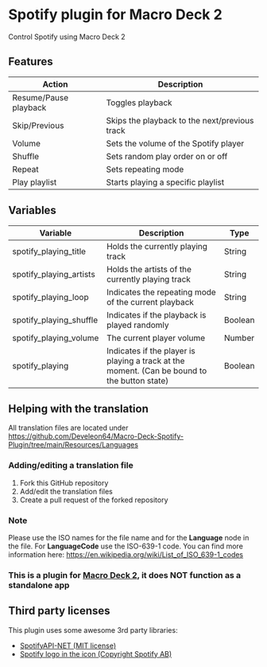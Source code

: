 ﻿# Spotify plugin for Macro Deck 2
Control Spotify using Macro Deck 2

## Features
| Action | Description |
| --- | --- |
| Resume/Pause playback | Toggles playback |
| Skip/Previous | Skips the playback to the next/previous track |
| Volume | Sets the volume of the Spotify player |
| Shuffle | Sets random play order on or off |
| Repeat | Sets repeating mode |
| Play playlist | Starts playing a specific playlist |

## Variables
| Variable | Description | Type |
| --- | --- | --- |
| spotify_playing_title | Holds the currently playing track | String |
| spotify_playing_artists | Holds the artists of the currently playing track | String |
| spotify_playing_loop | Indicates the repeating mode of the current playback | String |
| spotify_playing_shuffle | Indicates if the playback is played randomly | Boolean |
| spotify_playing_volume | The current player volume | Number |
| spotify_playing | Indicates if the player is playing a track at the moment. (Can be bound to the button state) | Boolean |

## Helping with the translation
All translation files are located under https://github.com/Develeon64/Macro-Deck-Spotify-Plugin/tree/main/Resources/Languages
### Adding/editing a translation file
1. Fork this GitHub repository
2. Add/edit the translation files
3. Create a pull request of the forked repository
### Note
Please use the ISO names for the file name and for the __Language__ node in the file. For __LanguageCode__ use the ISO-639-1 code. You can find more information here: https://en.wikipedia.org/wiki/List_of_ISO_639-1_codes

### This is a plugin for [Macro Deck 2](https://github.com/SuchByte/Macro-Deck), it does NOT function as a standalone app


## Third party licenses
This plugin uses some awesome 3rd party libraries:
- [SpotifyAPI-NET (MIT license)](https://github.com/JohnnyCrazy/SpotifyAPI-NET)
- [Spotify logo in the icon (Copyright Spotify AB)](https://developer.spotify.com/documentation/general/design-and-branding/#using-our-logo)